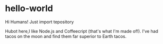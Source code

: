 # hello-world

Hi Humans!
Just import tepository


Hubot here,I like Node.js and Coffeecript (that's what I'm made of!).
I've had tacos on the moon and find them far superior to Earth tacos.
